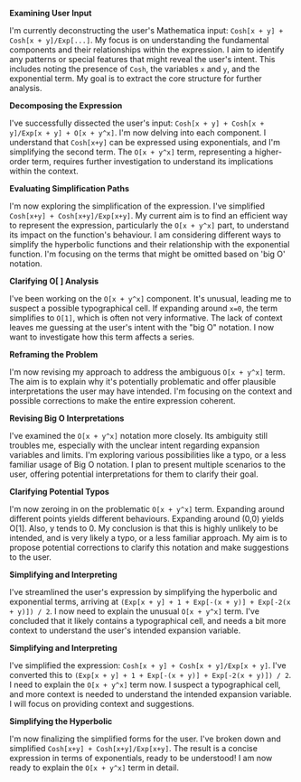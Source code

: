 **Examining User Input**

I'm currently deconstructing the user's Mathematica input: `Cosh[x + y] + Cosh[x + y]/Exp[...]`.  My focus is on understanding the fundamental components and their relationships within the expression. I aim to identify any patterns or special features that might reveal the user's intent. This includes noting the presence of `Cosh`, the variables `x` and `y`, and the exponential term. My goal is to extract the core structure for further analysis.


**Decomposing the Expression**

I've successfully dissected the user's input: `Cosh[x + y] + Cosh[x + y]/Exp[x + y] + O[x + y^x]`. I'm now delving into each component.  I understand that `Cosh[x+y]` can be expressed using exponentials, and I'm simplifying the second term. The `O[x + y^x]` term, representing a higher-order term, requires further investigation to understand its implications within the context.


**Evaluating Simplification Paths**

I'm now exploring the simplification of the expression. I've simplified `Cosh[x+y] + Cosh[x+y]/Exp[x+y]`. My current aim is to find an efficient way to represent the expression, particularly the `O[x + y^x]` part, to understand its impact on the function's behaviour. I am considering different ways to simplify the hyperbolic functions and their relationship with the exponential function. I'm focusing on the terms that might be omitted based on 'big O' notation.


**Clarifying O[ ] Analysis**

I've been working on the `O[x + y^x]` component. It's unusual, leading me to suspect a possible typographical cell. If expanding around `x=0`, the term simplifies to `O[1]`, which is often not very informative. The lack of context leaves me guessing at the user's intent with the "big O" notation. I now want to investigate how this term affects a series.


**Reframing the Problem**

I'm now revising my approach to address the ambiguous `O[x + y^x]` term. The aim is to explain why it's potentially problematic and offer plausible interpretations the user may have intended. I'm focusing on the context and possible corrections to make the entire expression coherent.


**Revising Big O Interpretations**

I've examined the `O[x + y^x]` notation more closely. Its ambiguity still troubles me, especially with the unclear intent regarding expansion variables and limits. I'm exploring various possibilities like a typo, or a less familiar usage of Big O notation. I plan to present multiple scenarios to the user, offering potential interpretations for them to clarify their goal.


**Clarifying Potential Typos**

I'm now zeroing in on the problematic `O[x + y^x]` term. Expanding around different points yields different behaviours. Expanding around (0,0) yields O[1]. Also, y tends to 0. My conclusion is that this is highly unlikely to be intended, and is very likely a typo, or a less familiar approach. My aim is to propose potential corrections to clarify this notation and make suggestions to the user.


**Simplifying and Interpreting**

I've streamlined the user's expression by simplifying the hyperbolic and exponential terms, arriving at `(Exp[x + y] + 1 + Exp[-(x + y)] + Exp[-2(x + y)]) / 2`.  I now need to explain the unusual `O[x + y^x]` term.  I've concluded that it likely contains a typographical cell, and needs a bit more context to understand the user's intended expansion variable.


**Simplifying and Interpreting**

I've simplified the expression: `Cosh[x + y] + Cosh[x + y]/Exp[x + y]`. I've converted this to `(Exp[x + y] + 1 + Exp[-(x + y)] + Exp[-2(x + y)]) / 2`.  I need to explain the `O[x + y^x]` term now. I suspect a typographical cell, and more context is needed to understand the intended expansion variable. I will focus on providing context and suggestions.


**Simplifying the Hyperbolic**

I'm now finalizing the simplified forms for the user. I've broken down and simplified `Cosh[x+y] + Cosh[x+y]/Exp[x+y]`. The result is a concise expression in terms of exponentials, ready to be understood! I am now ready to explain the `O[x + y^x]` term in detail.


